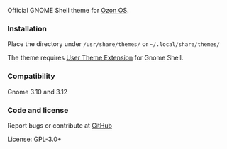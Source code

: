 Official GNOME Shell theme for [Ozon OS](https://github.com/ozonos/).

### Installation

Place the directory under `/usr/share/themes/` or `~/.local/share/themes/`

The theme requires [User Theme Extension](https://extensions.gnome.org/extension/19/user-themes/) for Gnome Shell.

### Compatibility

Gnome 3.10 and 3.12

### Code and license

Report bugs or contribute at [GitHub](https://github.com/ozonos/ozon-shell-theme)

License: GPL-3.0+
